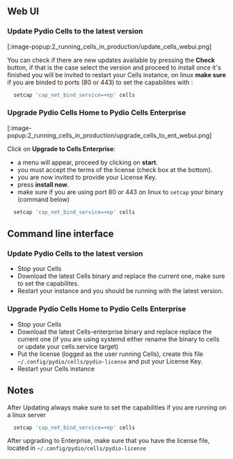## Web UI

### Update Pydio Cells to the latest version

[:image-popup:2_running_cells_in_production/update_cells_webui.png]

You can check if there are new updates available by pressing the **Check** button,
if that is the case select the version and proceed to install once it's finished you will be invited to restart your Cells instance, on linux **make sure** if you are binded to ports (80 or 443) to set the capabilites with :

```sh
  setcap 'cap_net_bind_service=+ep' cells
```
### Upgrade Pydio Cells Home to Pydio Cells Enterprise

[:image-popup:2_running_cells_in_production/upgrade_cells_to_ent_webui.png]

Click on **Upgrade to Cells Enterprise**:

- a menu will appear, proceed by clicking on **start**.
- you must accept the terms of the license (check box at the bottom).
- you are now invited to provide your License Key.
- press **install now**.
- make sure if you are using port 80 or 443 on linux to `setcap` your binary (command below)


```sh
  setcap 'cap_net_bind_service=+ep' cells
```

## Command line interface

### Update Pydio Cells to the latest version

- Stop your Cells
- Download the latest Cells binary and replace the current one, make sure to set the capabilites.
- Restart your instance and you should be running with the latest version.

### Upgrade Pydio Cells Home to Pydio Cells Enterprise

- Stop your Cells
- Download the latest Cells-enterprise binary and replace replace the current one (if you are using systemd either rename the binary to cells or update your cells.service target)
- Put the license (logged as the user running Cells), create this file `~/.config/pydio/cells/pydio-license` and put your License Key.
- Restart your Cells instance


## Notes

After Updating always make sure to set the capabilities if you are running on a linux server

```sh
  setcap 'cap_net_bind_service=+ep' cells
```

After upgrading to Enterprise, make sure that you have the license file, located in `~/.config/pydio/cells/pydio-license`